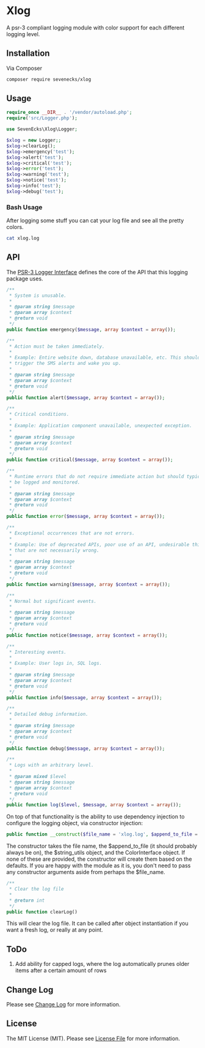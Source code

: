 # Xlog

A psr-3 compliant logging module with color support for each different logging level.

## Installation

Via Composer

```bash
composer require sevenecks/xlog
```

## Usage

```php
require_once __DIR__ . '/vendor/autoload.php';
require('src/Logger.php');

use SevenEcks\Xlog\Logger;

$xlog = new Logger;;
$xlog->clearLog();
$xlog->emergency('test');
$xlog->alert('test');
$xlog->critical('test');
$xlog->error('test');
$xlog->warning('test');
$xlog->notice('test');
$xlog->info('test');
$xlog->debug('test');
```

### Bash Usage

After logging some stuff you can cat your log file and see all the pretty colors.

```bash
cat xlog.log
```

## API

The [PSR-3 Logger Interface](https://github.com/php-fig/fig-standards/blob/master/accepted/PSR-3-logger-interface.md) defines the core of the API that this logging package uses.

```php
/**
 * System is unusable.
 *
 * @param string $message
 * @param array $context
 * @return void
 */
public function emergency($message, array $context = array());

/**
 * Action must be taken immediately.
 *
 * Example: Entire website down, database unavailable, etc. This should
 * trigger the SMS alerts and wake you up.
 *
 * @param string $message
 * @param array $context
 * @return void
 */
public function alert($message, array $context = array());

/**
 * Critical conditions.
 *
 * Example: Application component unavailable, unexpected exception.
 *
 * @param string $message
 * @param array $context
 * @return void
 */
public function critical($message, array $context = array());

/**
 * Runtime errors that do not require immediate action but should typically
 * be logged and monitored.
 *
 * @param string $message
 * @param array $context
 * @return void
 */
public function error($message, array $context = array());

/**
 * Exceptional occurrences that are not errors.
 *
 * Example: Use of deprecated APIs, poor use of an API, undesirable things
 * that are not necessarily wrong.
 *
 * @param string $message
 * @param array $context
 * @return void
 */
public function warning($message, array $context = array());

/**
 * Normal but significant events.
 *
 * @param string $message
 * @param array $context
 * @return void
 */
public function notice($message, array $context = array());

/**
 * Interesting events.
 *
 * Example: User logs in, SQL logs.
 *
 * @param string $message
 * @param array $context
 * @return void
 */
public function info($message, array $context = array());

/**
 * Detailed debug information.
 *
 * @param string $message
 * @param array $context
 * @return void
 */
public function debug($message, array $context = array());

/**
 * Logs with an arbitrary level.
 *
 * @param mixed $level
 * @param string $message
 * @param array $context
 * @return void
 */
public function log($level, $message, array $context = array());
```

On top of that functionality is the ability to use dependency injection to configure the logging object, via constructor injection:

```php
public function __construct($file_name = 'xlog.log', $append_to_file = true, $string_utils = null, ColorInterface $colorize = null)
```

The constructor takes the file name, the $append_to_file (it should probably always be on), the $string_utils object, and the ColorInterface object. If none of these are provided, the constructor will create them based on the defaults. If you are happy with the module as it is, you don't need to pass any constructor arguments aside from perhaps the $file_name.

```php
/**
 * Clear the log file
 *
 * @return int
 */
public function clearLog()
```

This will clear the log file. It can be called after object instantiation if you want a fresh log, or really at any point.

## ToDo

1. Add ability for capped logs, where the log automatically prunes older items after a certain amount of rows

## Change Log
Please see [Change Log](CHANGELOG.md) for more information.

## License

The MIT License (MIT). Please see [License File](LICENSE.md) for more information.
